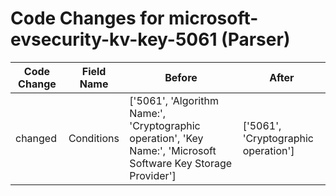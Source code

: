 # Code Changes for microsoft-evsecurity-kv-key-5061 (Parser)

| Code Change | Field Name | Before | After |
|-------------|------------|--------|-------|
| changed | Conditions | ['5061', 'Algorithm Name:', 'Cryptographic operation', 'Key Name:', 'Microsoft Software Key Storage Provider'] | ['5061', 'Cryptographic operation'] |